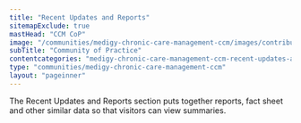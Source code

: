 ```yaml
---
title: "Recent Updates and Reports"
sitemapExclude: true
mastHead: "CCM CoP"
image: "/communities/medigy-chronic-care-management-ccm/images/contributedcontent.jpg"
subTitle: "Community of Practice"
contentcategories: "medigy-chronic-care-management-ccm-recent-updates-and-reports"
type: "communities/medigy-chronic-care-management-ccm"
layout: "pageinner"
---
```

The Recent Updates and Reports section puts together reports, fact sheet and other similar data so that visitors can view summaries.